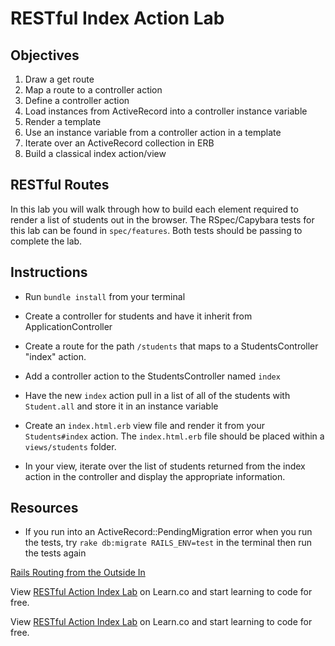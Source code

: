 # RESTful Index Action Lab

## Objectives

1. Draw a get route
2. Map a route to a controller action
3. Define a controller action
4. Load instances from ActiveRecord into a controller instance variable
5. Render a template
6. Use an instance variable from a controller action in a template
7. Iterate over an ActiveRecord collection in ERB
8. Build a classical index action/view

## RESTful Routes

In this lab you will walk through how to build each element required to render a
list of students out in the browser. The RSpec/Capybara tests for this lab can
be found in `spec/features`. Both tests should be passing to complete the lab.

## Instructions

- Run `bundle install` from your terminal

- Create a controller for students and have it inherit from
  ApplicationController
  
- Create a route for the path `/students` that maps to a StudentsController "index" action.

- Add a controller action to the StudentsController named `index`

- Have the new `index` action pull in a list of all of the students with `Student.all` and store it in an instance variable

- Create an `index.html.erb` view file and render it from your `Students#index` action.  The `index.html.erb` file should be placed within a `views/students` folder.  

- In your view, iterate over the list of students returned from the index action in the controller and display the appropriate information. 

## Resources

- If you run into an ActiveRecord::PendingMigration error when you run the
  tests, try `rake db:migrate RAILS_ENV=test` in the terminal then run the tests
  again

[Rails Routing from the Outside In](http://edgeguides.rubyonrails.org/routing.html)

<p class='util--hide'>View <a href='https://learn.co/lessons/rails-restful-index-action-lab'>RESTful Action Index Lab</a> on Learn.co and start learning to code for free.</p>

<p data-visibility='hidden'>View <a href='https://learn.co/lessons/rails-restful-index-action-lab'>RESTful Action Index Lab</a> on Learn.co and start learning to code for free.</p>
